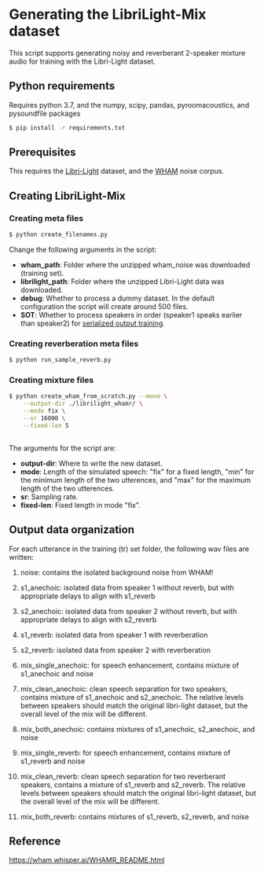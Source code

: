 # Generating the LibriLight-Mix dataset

This script supports generating noisy and reverberant 2-speaker mixture audio for training with the Libri-Light dataset.

## Python requirements

Requires python 3.7, and the numpy, scipy, pandas, pyroomacoustics, and pysoundfile packages
```sh
$ pip install -r requirements.txt
```

## Prerequisites

This requires the [Libri-Light](https://github.com/facebookresearch/libri-light) dataset,
and the [WHAM](http://wham.whisper.ai/) noise corpus.

## Creating LibriLight-Mix

### Creating meta files

```sh
$ python create_filenames.py 
```
Change the following arguments in the script:
* **wham_path**:  Folder where the unzipped wham_noise was downloaded (training set).
* **librilight_path**: Folder where the unzipped Libri-Light data was downloaded.
* **debug**: Whether to process a dummy dataset.  In the default configuration the script will create around 500 files.
* **SOT**: Whether to process speakers in order (speaker1 speaks earlier than speaker2) for [serialized output training](https://arxiv.org/pdf/2003.12687.pdf).

### Creating reverberation meta files

```sh
$ python run_sample_reverb.py 
```

### Creating mixture files

```sh
$ python create_wham_from_scratch.py --mono \
    --output-dir ./librilight_whamr/ \
    --mode fix \
    --sr 16000 \
    --fixed-len 5
 
```

The arguments for the script are:
* **output-dir**: Where to write the new dataset.
* **mode**: Length of the simulated speech: "fix" for a fixed length, "min" for the minimum length of the two utterences, and "max" for the maximum length of the two utterences.
* **sr**: Sampling rate.
* **fixed-len**: Fixed length in mode "fix".

## Output data organization

For each utterance in the training (tr) set folder, the following wav files are written:

1. noise: contains the isolated background noise from WHAM!

2. s1_anechoic: isolated data from speaker 1 without reverb, but with appropriate delays to align with s1_reverb

3. s2_anechoic: isolated data from speaker 2 without reverb, but with appropriate delays to align with s2_reverb

4. s1_reverb: isolated data from speaker 1 with reverberation

5. s2_reverb: isolated data from speaker 2 with reverberation

6. mix_single_anechoic: for speech enhancement, contains mixture of s1_anechoic and noise

7. mix_clean_anechoic: clean speech separation for two speakers, contains mixture of s1_anechoic and s2_anechoic.  The relative levels between speakers should match the original libri-light dataset, but the overall level of the mix will be different.

8. mix_both_anechoic: contains mixtures of s1_anechoic, s2_anechoic, and noise

9. mix_single_reverb: for speech enhancement, contains mixture of s1_reverb and noise

10. mix_clean_reverb: clean speech separation for two reverberant speakers, contains a mixture of s1_reverb and s2_reverb.  The relative levels between speakers should match the original libri-light dataset, but the overall level of the mix will be different.

11. mix_both_reverb: contains mixtures of s1_reverb, s2_reverb, and noise


## Reference

https://wham.whisper.ai/WHAMR_README.html
